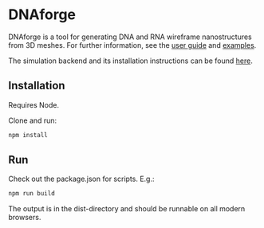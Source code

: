 # DNAforge

DNAforge is a tool for generating DNA and RNA wireframe nanostructures from 3D meshes. For further information, see the [user guide](https://github.com/dnaforge/dnaforge/tree/main/docs/user-guide) and [examples](https://github.com/dnaforge/dnaforge/tree/main/docs/examples).

The simulation backend and its installation instructions can be found [here](https://github.com/dnaforge/dnaforge-backend).

## Installation

Requires Node.

Clone and run:

```bash
npm install
```

## Run

Check out the package.json for scripts. E.g.:

```bash
npm run build
```

The output is in the dist-directory and should be runnable on all modern browsers.
